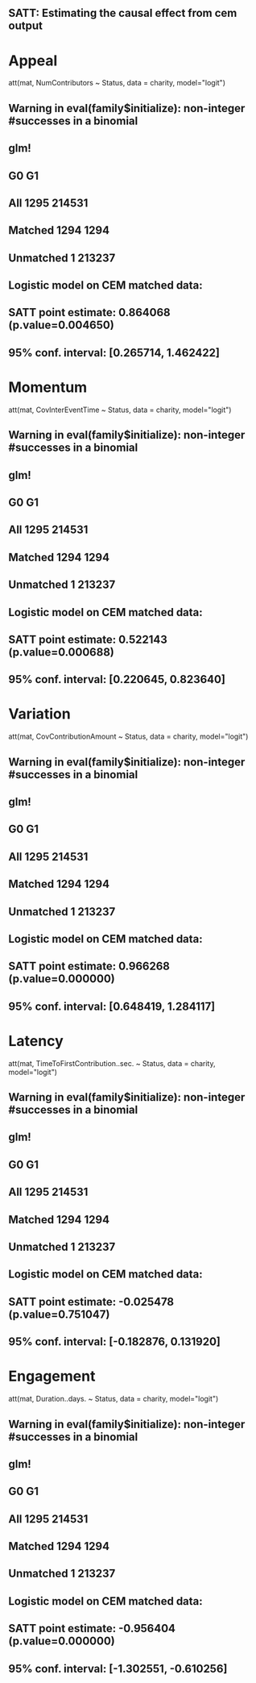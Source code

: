 ## SATT: Estimating the causal effect from cem output

# Appeal
att(mat, NumContributors ~ Status, data = charity, model="logit")
## Warning in eval(family$initialize): non-integer #successes in a binomial
## glm!
## 
##             G0     G1
## All       1295 214531
## Matched   1294   1294
## Unmatched    1 213237
## 
## Logistic model on CEM matched data:
## 
## SATT point estimate: 0.864068 (p.value=0.004650)
## 95% conf. interval: [0.265714, 1.462422]
# Momentum
att(mat, CovInterEventTime ~ Status, data = charity, model="logit")
## Warning in eval(family$initialize): non-integer #successes in a binomial
## glm!
## 
##             G0     G1
## All       1295 214531
## Matched   1294   1294
## Unmatched    1 213237
## 
## Logistic model on CEM matched data:
## 
## SATT point estimate: 0.522143 (p.value=0.000688)
## 95% conf. interval: [0.220645, 0.823640]
# Variation
att(mat, CovContributionAmount ~ Status, data = charity, model="logit")
## Warning in eval(family$initialize): non-integer #successes in a binomial
## glm!
## 
##             G0     G1
## All       1295 214531
## Matched   1294   1294
## Unmatched    1 213237
## 
## Logistic model on CEM matched data:
## 
## SATT point estimate: 0.966268 (p.value=0.000000)
## 95% conf. interval: [0.648419, 1.284117]
# Latency
att(mat, TimeToFirstContribution..sec. ~ Status, data = charity, model="logit")
## Warning in eval(family$initialize): non-integer #successes in a binomial
## glm!
## 
##             G0     G1
## All       1295 214531
## Matched   1294   1294
## Unmatched    1 213237
## 
## Logistic model on CEM matched data:
## 
## SATT point estimate: -0.025478 (p.value=0.751047)
## 95% conf. interval: [-0.182876, 0.131920]
# Engagement
att(mat, Duration..days. ~ Status, data = charity, model="logit")
## Warning in eval(family$initialize): non-integer #successes in a binomial
## glm!
## 
##             G0     G1
## All       1295 214531
## Matched   1294   1294
## Unmatched    1 213237
## 
## Logistic model on CEM matched data:
## 
## SATT point estimate: -0.956404 (p.value=0.000000)
## 95% conf. interval: [-1.302551, -0.610256]